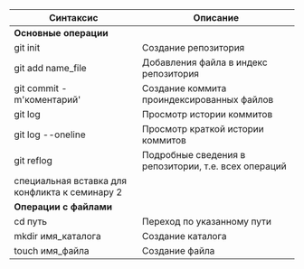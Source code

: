 |Синтаксис|Описание|
|--|--|
|**Основные операции**|
|git init|Создание репозитория|
|git add name_file|Добавления файла в индекс репозитория|
|git commit -m'коментарий'|Создание коммита проиндексированных файлов |
|git log|Просмотр истории коммитов
|git log --oneline|Просмотр краткой истории коммитов|
|git reflog|Подробные сведения в репозитории, т.е. всех операций|
|специальная вставка для конфликта к семинару 2|
|**Операции с файлами**|
|cd путь|Переход по указанному пути|
|mkdir имя_каталога| Создание каталога|
|touch имя_файла|Создание файла|

